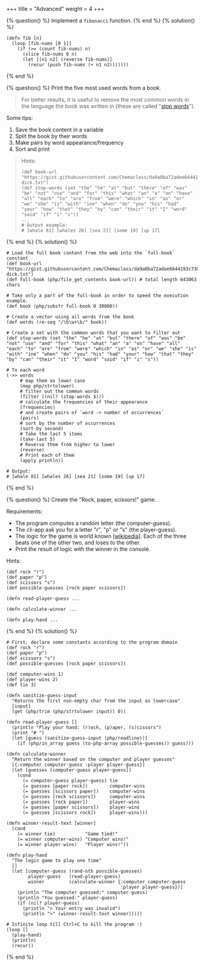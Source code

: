 +++
title = "Advanced"
weight = 4
+++

{% question() %}
Implement a `fibonacci` function.
{% end %}
{% solution() %}
```phel
(defn fib [n]
  (loop [fib-nums [0 1]]
    (if (>= (count fib-nums) n)
      (slice fib-nums 0 n)
      (let [[n1 n2] (reverse fib-nums)]
        (recur (push fib-nums (+ n1 n2)))))))
```
{% end %}

{% question() %} 
Print the five most used words from a book. 

> For better results, it is useful to remove the most common words in the language the book was written in (these are called "[stop words](https://en.wikipedia.org/wiki/Stop_word)").

Some tips:
1) Save the book content in a variable
2) Split the book by their words
3) Make pairs by word appearance/frequency
4) Sort and print

> Hints:
> ```phel
> (def book-url "https://gist.githubusercontent.com/Chemaclass/da9a0ba72adee6644193c730d4f307b2/raw/1164593f76ae7157d816bcc8d700937dfb73420e/moby-dick.txt")
> (def stop-words (set "the" "he" "at" "but" "there" "of" "was" "be" "not" "use" "and" "for" "this" "what" "an" "a" "on" "have" "all" "each" "to" "are" "from" "were" "which" "in" "as" "or" "we" "she" "is" "with" "ine" "when" "do" "you" "his" "had" "your" "how" "that" "they" "by" "can" "their" "it" "I" "word" "said" "if" "i" "s"))
> ...
> # Output example:
> # [whale 81] [whales 26] [sea 21] [some 19] [up 17]
{% end %}
{% solution() %}
```phel
# Load the full book content from the web into the `full-book` constant
(def book-url "https://gist.githubusercontent.com/Chemaclass/da9a0ba72adee6644193c730d4f307b2/raw/1164593f76ae7157d816bcc8d700937dfb73420e/moby-dick.txt")
(def full-book (php/file_get_contents book-url)) # total length 643063 chars

# Take only a part of the full-book in order to speed the execution example.
(def book (php/substr full-book 0 30000))

# Create a vector using all words from the book
(def words (re-seq "/\b\w+\b/" book))

# Create a set with the common words that you want to filter out
(def stop-words (set "the" "he" "at" "but" "there" "of" "was" "be" "not" "use" "and" "for" "this" "what" "an" "a" "on" "have" "all" "each" "to" "are" "from" "were" "which" "in" "as" "or" "we" "she" "is" "with" "ine" "when" "do" "you" "his" "had" "your" "how" "that" "they" "by" "can" "their" "it" "I" "word" "said" "if" "i" "s"))

# To each word
(->> words
     # map them as lower case
     (map php/strtolower)
     # filter out the common words
     (filter |(nil? (stop-words $)))
     # calculate the frequencies of their appearance
     (frequencies)
     # and create pairs of `word -> number of occurrences`
     (pairs)
     # sort by the number of occurrences
     (sort-by second)
     # Take the last 5 items
     (take-last 5)
     # Reverse them from higher to lower
     (reverse)
     # Print each of them
     (apply println))

# Output:
# [whale 81] [whales 26] [sea 21] [some 19] [up 17]
```
{% end %}


{% question() %}
Create the "Rock, paper, scissors!" game.

Requirements:
- The program computes a random letter (the computer-guess).
- The cli-app ask you for a letter "r", "p" or "s" (the player-guess).
- The logic for the game is world known [[wikipedia](https://en.wikipedia.org/wiki/Rock_paper_scissors)].
Each of the three beats one of the other two, and loses to the other.
- Print the result of logic with the winner in the console.

Hints:
```phel
(def rock "r")
(def paper "p")
(def scissors "s")
(def possible-guesses [rock paper scissors])

(defn read-player-guess ...

(defn calculate-winner ...

(defn play-hand ...
```
{% end %}
{% solution() %}
```phel
# First, declare some constants according to the program domain
(def rock "r")
(def paper "p")
(def scissors "s")
(def possible-guesses [rock paper scissors])

(def computer-wins 1)
(def player-wins 2)
(def tie 3)

(defn sanitize-guess-input
  "Returns the first non-empty char from the input as lowercase"
  [input]
  (get (php/trim (php/strtolower input)) 0))

(defn read-player-guess []
  (println "Play your hand: (r)ock, (p)aper, (s)cissors")
  (print "# ")
  (let [guess (sanitize-guess-input (php/readline))]
    (if (php/in_array guess (to-php-array possible-guesses)) guess)))

(defn calculate-winner
  "Return the winner based on the computer and player guesses"
  [{:computer computer-guess :player player-guess}]
  (let [guesses [computer-guess player-guess]]
    (cond
      (= computer-guess player-guess) tie
      (= guesses [paper rock])        computer-wins
      (= guesses [scissors paper])    computer-wins
      (= guesses [rock scissors])     computer-wins
      (= guesses [rock paper])        player-wins
      (= guesses [paper scissors])    player-wins
      (= guesses [scissors rock])     player-wins)))

(defn winner-result-text [winner]
  (cond
    (= winner tie)           "Game tied!"
    (= winner computer-wins) "Computer wins!"
    (= winner player-wins)   "Player wins!"))

(defn play-hand
  "The logic game to play one time"
  []
  (let [computer-guess (rand-nth possible-guesses)
        player-guess   (read-player-guess)
        winner         (calculate-winner {:computer computer-guess
                                          :player player-guess})]
    (println "The computer guessed:" computer-guess)
    (println "You guessed:" player-guess)
    (if (nil? player-guess)
      (println "> Your entry was invalid")
      (println ">" (winner-result-text winner)))))

# Infinite loop till Ctrl+C to kill the program :)
(loop []
  (play-hand)
  (println)
  (recur))
```
{% end %}
